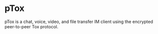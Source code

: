 # pTox
pTox is a chat, voice, video, and file transfer IM client using the encrypted peer-to-peer Tox protocol. 

